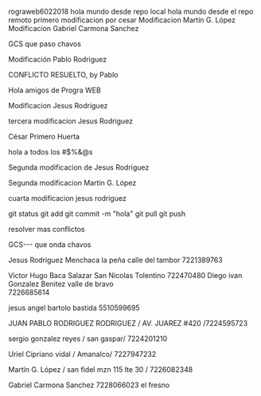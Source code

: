 ﻿rograweb6022018
hola mundo desde repo local
 hola mundo desde el repo remoto
primero modificacion por cesar
Modificacion Martín G. López
Modificacion Gabriel Carmona Sanchez


GCS que paso chavos

Modificación Pablo Rodriguez

CONFLICTO RESUELTO, by Pablo


Hola amigos de Progra WEB

Modificacion Jesus Rodriguez


tercera modificacion Jesus Rodriguez

César Primero Huerta

hola a todos los #$%&@s

Segunda modificacion de Jesus Rodriguez

Segunda modificacion Martin G. López

cuarta modificacion jesus rodriguez



git status
git add
git commit -m "hola"
git pull
git push

resolver mas conflictos
























GCS--- que onda chavos

Jesus Rodriguez Menchaca
la peña calle del tambor
7221389763

Victor Hugo Baca Salazar
San Nicolas Tolentino
722470480
Diego ivan Gonzalez Benitez
valle de bravo		
7226685614









jesus angel bartolo bastida 5510599695







JUAN PABLO RODRIGUEZ RODRIGUEZ / AV. JUAREZ #420 /7224595723















sergio gonzalez reyes / san gaspar/ 7224201210











Uriel Cipriano vidal  / Amanalco/ 7227947232

Martín G. López / san fidel mzn 115 lte 30 / 7226082348

Gabriel Carmona Sanchez
7228066023
el fresno
